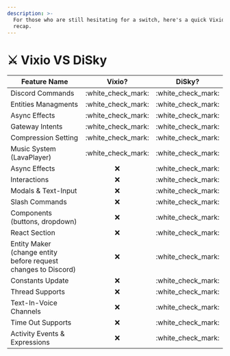 ```yaml
---
description: >-
  For those who are still hesitating for a switch, here's a quick Vixio VS DiSky
  recap.
---
```


# ⚔ Vixio VS DiSky

| Feature Name                                                   |        Vixio?        |        DiSky?        |
| -------------------------------------------------------------- | :------------------: | :------------------: |
| Discord Commands                                               | :white\_check\_mark: | :white\_check\_mark: |
| Entities Managments                                            | :white\_check\_mark: | :white\_check\_mark: |
| Async Effects                                                  | :white\_check\_mark: | :white\_check\_mark: |
| Gateway Intents                                                | :white\_check\_mark: | :white\_check\_mark: |
| Compression Setting                                            | :white\_check\_mark: | :white\_check\_mark: |
| Music System (LavaPlayer)                                      | :white\_check\_mark: | :white\_check\_mark: |
| Async Effects                                                  |          :x:         | :white\_check\_mark: |
| Interactions                                                   |          :x:         | :white\_check\_mark: |
| Modals & Text-Input                                            |          :x:         | :white\_check\_mark: |
| Slash Commands                                                 |          :x:         | :white\_check\_mark: |
| Components (buttons, dropdown)                                 |          :x:         | :white\_check\_mark: |
| React Section                                                  |          :x:         | :white\_check\_mark: |
| Entity Maker (change entity before request changes to Discord) |          :x:         | :white\_check\_mark: |
| Constants Update                                               |          :x:         | :white\_check\_mark: |
| Thread Supports                                                |          :x:         | :white\_check\_mark: |
| Text-In-Voice Channels                                         |          :x:         | :white\_check\_mark: |
| Time Out Supports                                              |          :x:         | :white\_check\_mark: |
| Activity Events & Expressions                                  |          :x:         | :white\_check\_mark: |

